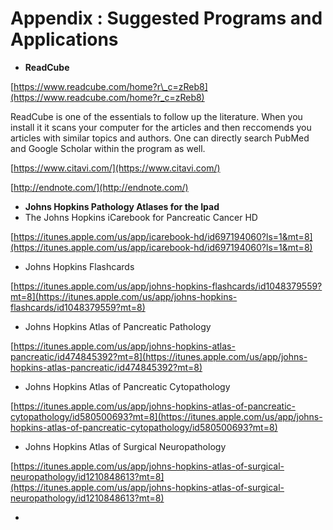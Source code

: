 # Appendix : Suggested Programs and Applications

* **ReadCube**

[https://www.readcube.com/home?r\_c=zReb8](https://www.readcube.com/home?r_c=zReb8)

ReadCube is one of the essentials to follow up the literature. When you install it it scans your computer for the articles and then reccomends you articles with similar topics and authors. One can directly search PubMed and Google Scholar within the program as well.

[https://www.citavi.com/](https://www.citavi.com/)

[http://endnote.com/](http://endnote.com/)

* **Johns Hopkins Pathology Atlases for the Ipad**
* The Johns Hopkins iCarebook for Pancreatic Cancer HD

[https://itunes.apple.com/us/app/icarebook-hd/id697194060?ls=1&mt=8](https://itunes.apple.com/us/app/icarebook-hd/id697194060?ls=1&mt=8)

* Johns Hopkins Flashcards

[https://itunes.apple.com/us/app/johns-hopkins-flashcards/id1048379559?mt=8](https://itunes.apple.com/us/app/johns-hopkins-flashcards/id1048379559?mt=8)

* Johns Hopkins Atlas of Pancreatic Pathology

[https://itunes.apple.com/us/app/johns-hopkins-atlas-pancreatic/id474845392?mt=8](https://itunes.apple.com/us/app/johns-hopkins-atlas-pancreatic/id474845392?mt=8)

* Johns Hopkins Atlas of Pancreatic Cytopathology

[https://itunes.apple.com/us/app/johns-hopkins-atlas-of-pancreatic-cytopathology/id580500693?mt=8](https://itunes.apple.com/us/app/johns-hopkins-atlas-of-pancreatic-cytopathology/id580500693?mt=8)

* Johns Hopkins Atlas of Surgical Neuropathology

[https://itunes.apple.com/us/app/johns-hopkins-atlas-of-surgical-neuropathology/id1210848613?mt=8](https://itunes.apple.com/us/app/johns-hopkins-atlas-of-surgical-neuropathology/id1210848613?mt=8)

* 
